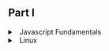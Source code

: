 ## Part I

<details>
<summary>
<a class="btnfire small stroke"><em class="fas fa-chevron-circle-down"></em>&nbsp;&nbsp;Javascript Fundamentals</a>    
</summary>


### 🔰 1. Starting with Linux
 
 - [Understanding What Linux Is](https://javascript.info/intro)
 - [Exploring Linux History](https://javascript.info/devtools)
 - [How Linux Differs from Other Operating Systems](https://javascript.info/hello-world)


### 🔰 JavaScript Fundamentals
 - [Variables](https://javascript.info/variables)
 - [Data types](https://javascript.info/types)
 - [Interaction: alert, prompt, confirm](https://javascript.info/alert-prompt-confirm)
 - [Basic operators, maths](https://javascript.info/operators)
 - [Comparisons](https://javascript.info/comparison)
 - **[Homework](javascript/homework/javascript_fundamentals.md)**


### 🔰 Operators
 - [Conditional branching: if, '?'](https://javascript.info/ifelse)
 - [Logical operators](https://javascript.info/logical-operators)
 - [Nullish coalescing operator '??'](https://javascript.info/nullish-coalescing-operator)
 - [Loops: while and for](https://javascript.info/while-for)
 - [The "switch" statement](https://javascript.info/switch)
  - **[Homework](javascript/homework/operators.md)**


### 🔰 Data types
 - [Primitives](https://javascript.info/primitives-methods)
 - [Numbers](https://javascript.info/number)
 - [Strings](https://javascript.info/string)
 - [Arrays][https://javascript.info/array]
 - [Array methods](https://javascript.info/array-methods)
 - [Destructuring methods](https://javascript.info/destructuring-assignment)

### 🔰 Functions
 - [Functions](https://javascript.info/function-basics)
 - [Function expressions](https://javascript.info/function-expressions)
 - [Arrow functions, the basics](https://javascript.info/arrow-functions-basics)
 - [The "new Function" syntax](https://javascript.info/new-function)
 - [Decorators and forwarding, call/apply](https://javascript.info/call-apply-decorators)
 - [Function binding](https://javascript.info/bind)
 - **[Homework](javascript/homework/functions.md)**


### 🔰 Objects
 - [Objects](https://javascript.info/object)
 - [Primitives](https://javascript.info/primitives-methods)
 - [Reference Type](https://javascript.info/reference-type)
 - [Object references and copying](https://javascript.info/object-copy)
 - [Object keys](https://javascript.info/keys-values-entries)
 - [Garbage collection](https://javascript.info/garbage-collection)
 - [Object methods, "this"](https://javascript.info/object-methods)
 - [Constructor, operator "new"](https://javascript.info/constructor-new)
 - [Optional chaining '?'](https://javascript.info/optional-chaining)
 - [JSON](https://javascript.info/json)
 - 
 - **[Homework](javascript/homework/objects.md)**

### 🔰 Additional topics part one
 - [Rest parameters and spread syntax](https://javascript.info/rest-parameters-spread)
 - [Data time](https://javascript.info/date)
 - [Variable scope, closure](https://javascript.info/closure)
 - [Global object](https://javascript.info/global-object)
 - [Scheduling: setTimeout and setInterval](https://javascript.info/settimeout-setinterval)
 - [Arrow functions revisited](https://javascript.info/arrow-functions)

</details>

<details>
<summary>
<a class="btnfire small stroke"><em class="fas fa-chevron-circle-down"></em>&nbsp;&nbsp;Linux</a>    
</summary>

### 🔰 1. Getting Started 
 - [Understanding Linux Desktop Technology 28]()
 - [Using a Terminal window 63]() 
 - [Choosing Your Shell 65]()
 - [Running Commands 66]()
 - [Understanding command syntax 67]()
 - [Locating commands 70]()
 - [Recalling Commands Using Command History 72]()
 - [Command-line editing 73]()
 - [Command-line completion 75]()
 - [Command-line recall 76]()
 - [Connecting and Expanding Commands 78]()
 - [Piping between commands 78]()
 - [Sequential commands 79]()
 - [Background commands 79]()
 - [Using Shell Variables 81]()
 - [Creating and using aliases 81]()
 - [Exiting the shell 83]()
 - [Adding environment variables 87]()
 - [Getting Information about Commands 88]()
 - [Using brace expansion characters 101]()
 - [Listing Files and Directories 101]()
 - [Understanding File Permissions and Ownership 105]()
 - [Changing permissions with chmod (numbers) 106]()
 - [Changing file ownership 109]()
 - [Listing Processes 132]()
 - [Listing processes with ps 132]()
 - [Killing and Renicing Processes140]()
 - [Killing processes with kill and killall 140]()
 - [Using Graphical Administration Tools 169]()
 - [Using the root User Account 174]()
 - [Exploring Administrative Commands, Configuration Files, and Log Files 178]()
 - [Administrative commands 178]()
 - [Understanding Cloud-Based Installations 204]()
 - [Dual booting 208]()
 - [Installing Linux to run virtually 209]()
 - [Creating User Accounts 249]()
 - [Adding users with useradd 252]()
 - [Setting user defaults 255]()
 - [Setting permissions with Access Control Lists 262]()
 - [Starting with Server Administration 308]()
 - [Step 1: Install the server 308]()
 - [Step 2: Configure the server 310]()
 - [Step 3: Start the server 311]()
 - [Step 5: Monitor the server 314]()
 - [Checking and Setting Servers 316]()
 - [Managing Remote Access with the Secure Shell Service 316]()
 - [Starting the openssh-server service 317]()
 - [Using SSH client tools 318]()
 - [Using key-based (passwordless) authentication 324]()
 - [Configuring Networking for Desktops 340]()
 - [Stopping and Starting Services 387]()
 - [Stopping and starting SysVinit services 387]()
 - [Printing with lp 419]()
 - [Listing status with lpstat -t 419]()
 - [Removing print jobs with lprm 419]()
 - [Configuring Print Servers 420]()
 - [Configuring a shared CUPS printer 420]()
 - [Getting and Installing Your Web Server 428]()
 - [Starting and stopping containers 701]()
 - [Overview of Linux and Cloud Computing 710]()
 - [Trying Basic Cloud Technology 713]()
 - [Setting Up a Small Cloud 714]()
 - [Creating virtual machines 720]()
 - [Managing virtual machines 724]()
 - [Getting Linux to Run in a Cloud 729]()
 - [Using Amazon EC2 to Deploy Cloud Images 744]()
  
</details>